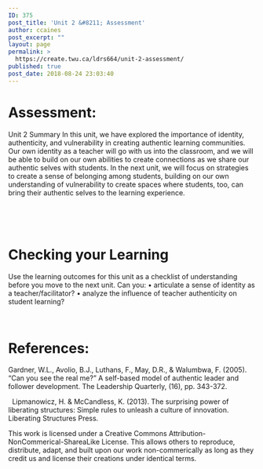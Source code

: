 ```yaml
---
ID: 375
post_title: 'Unit 2 &#8211; Assessment'
author: ccaines
post_excerpt: ""
layout: page
permalink: >
  https://create.twu.ca/ldrs664/unit-2-assessment/
published: true
post_date: 2018-08-24 23:03:40
---
```


<h1>Assessment:</h1>
Unit 2 Summary
In this unit, we have explored the importance of identity, authenticity, and vulnerability in creating authentic learning communities. Our own identity as a teacher will go with us into the classroom, and we will be able to build on our own abilities to create connections as we share our authentic selves with students. In the next unit, we will focus on strategies to create a sense of belonging among students, building on our own understanding of vulnerability to create spaces where students, too, can bring their authentic selves to the learning experience. 

&nbsp;

&nbsp;

<h1>Checking your Learning</h1>
Use the learning outcomes for this unit as a checklist of understanding before you move to the next unit.  Can you: 
•	articulate a sense of identity as a teacher/facilitator?
•	analyze the influence of teacher authenticity on student learning?
&nbsp;

&nbsp;

<h1>References:</h1>
Gardner, W.L., Avolio, B.J., Luthans, F., May, D.R., & Walumbwa, F. (2005). “Can you see the real me?” A self-based model of authentic leader and follower development. The Leadership Quarterly, (16), pp. 343-372.

&nbsp;
Lipmanowicz, H. & McCandless, K. (2013). The surprising power of liberating structures: Simple rules to unleash a culture of innovation. Liberating Structures Press. 

This work is licensed under a Creative Commons Attribution-NonCommerical-ShareaLike License. This allows others to reproduce, distribute, adapt, and built upon our work non-commerically as long as they credit us and license their creations under identical terms. 


